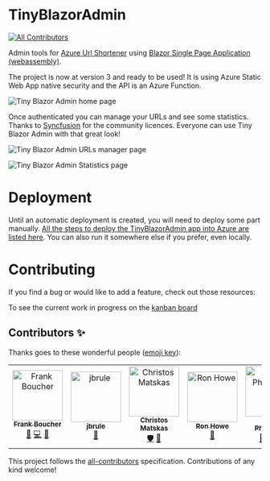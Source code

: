 # TinyBlazorAdmin
<!-- ALL-CONTRIBUTORS-BADGE:START - Do not remove or modify this section -->
[![All Contributors](https://img.shields.io/badge/all_contributors-6-orange.svg?style=flat-square)](#contributors-)
<!-- ALL-CONTRIBUTORS-BADGE:END -->

 Admin tools for [Azure Url Shortener](https://github.com/FBoucher/AzUrlShortener) using [Blazor Single Page Application (webassembly)](https://azure.microsoft.com/services/app-service/static/?WT.mc_id=dotnet-0000-frbouche).

The project is now at version 3 and ready to be used! It is using Azure Static Web App native security and the API is an Azure Function.

![Tiny Blazor Admin home page][tinyBA_home]

Once authenticated you can manage your URLs and see some statistics. Thanks to [Syncfusion](https://www.syncfusion.com/blazor-components) for the community licences. Everyone can use Tiny Blazor Admin with that great look!

![Tiny Blazor Admin URLs manager page][tinyBA_urls]

![Tiny Blazor Admin Statistics page][tinyBA_stats]


# Deployment

Until an automatic deployment is created, you will need to deploy some part manually. [All the steps to deploy the TinyBlazorAdmin app into Azure are listed here](https://github.com/FBoucher/TinyBlazorAdmin/wiki/Deployment). You can also run it somewhere else if you prefer, even locally.

# Contributing

If you find a bug or would like to add a feature, check out those resources:

To see the current work in progress on the [kanban board](https://github.com/users/FBoucher/projects/7) 


[TinyBlazorAdmin]: /Medias/TinyBlazorAdmin.png
[tinyBA_home]: /Medias/tinyBA_home.png
[tinyBA_stats]: /Medias/inyBA_stats.png
[tinyBA_urls]: /Medias/inyBA_urls.png

## Contributors ✨

Thanks goes to these wonderful people ([emoji key](https://allcontributors.org/docs/en/emoji-key)):

<!-- ALL-CONTRIBUTORS-LIST:START - Do not remove or modify this section -->
<!-- prettier-ignore-start -->
<!-- markdownlint-disable -->
<table>
  <tbody>
    <tr>
      <td align="center"><a href="http://cloud5mins.com"><img src="https://avatars3.githubusercontent.com/u/2404846?v=4?s=100" width="100px;" alt="Frank Boucher"/><br /><sub><b>Frank Boucher</b></sub></a><br /><a href="https://github.com/FBoucher/TinyBlazorAdmin/commits?author=FBoucher" title="Documentation">📖</a> <a href="https://github.com/FBoucher/TinyBlazorAdmin/commits?author=FBoucher" title="Code">💻</a> <a href="#ideas-FBoucher" title="Ideas, Planning, & Feedback">🤔</a></td>
      <td align="center"><a href="http://www.mayoclinic.org"><img src="https://avatars3.githubusercontent.com/u/765798?v=4?s=100" width="100px;" alt="jbrule"/><br /><sub><b>jbrule</b></sub></a><br /><a href="https://github.com/FBoucher/TinyBlazorAdmin/commits?author=jbrule" title="Documentation">📖</a></td>
      <td align="center"><a href="https://cmatskas.com"><img src="https://avatars3.githubusercontent.com/u/4126750?v=4?s=100" width="100px;" alt="Christos Matskas"/><br /><sub><b>Christos Matskas</b></sub></a><br /><a href="#security-cmatskas" title="Security">🛡️</a> <a href="https://github.com/FBoucher/TinyBlazorAdmin/issues?q=author%3Acmatskas" title="Bug reports">🐛</a></td>
      <td align="center"><a href="https://github.com/ronhowe"><img src="https://avatars1.githubusercontent.com/u/5210043?v=4?s=100" width="100px;" alt="Ron Howe"/><br /><sub><b>Ron Howe</b></sub></a><br /><a href="https://github.com/FBoucher/TinyBlazorAdmin/commits?author=ronhowe" title="Documentation">📖</a></td>
      <td align="center"><a href="https://github.com/Mark-Phillipson"><img src="https://avatars0.githubusercontent.com/u/16239024?v=4?s=100" width="100px;" alt="Mark Phillipson"/><br /><sub><b>Mark Phillipson</b></sub></a><br /><a href="https://github.com/FBoucher/TinyBlazorAdmin/commits?author=Mark-Phillipson" title="Documentation">📖</a> <a href="https://github.com/FBoucher/TinyBlazorAdmin/commits?author=Mark-Phillipson" title="Code">💻</a> <a href="https://github.com/FBoucher/TinyBlazorAdmin/pulls?q=is%3Apr+reviewed-by%3AMark-Phillipson" title="Reviewed Pull Requests">👀</a></td>
      <td align="center"><a href="https://github.com/fatpacket"><img src="https://avatars.githubusercontent.com/u/5621063?v=4?s=100" width="100px;" alt="fatpacket"/><br /><sub><b>fatpacket</b></sub></a><br /><a href="https://github.com/FBoucher/TinyBlazorAdmin/commits?author=fatpacket" title="Documentation">📖</a></td>
    </tr>
  </tbody>
</table>

<!-- markdownlint-restore -->
<!-- prettier-ignore-end -->

<!-- ALL-CONTRIBUTORS-LIST:END -->

This project follows the [all-contributors](https://github.com/all-contributors/all-contributors) specification. Contributions of any kind welcome!
